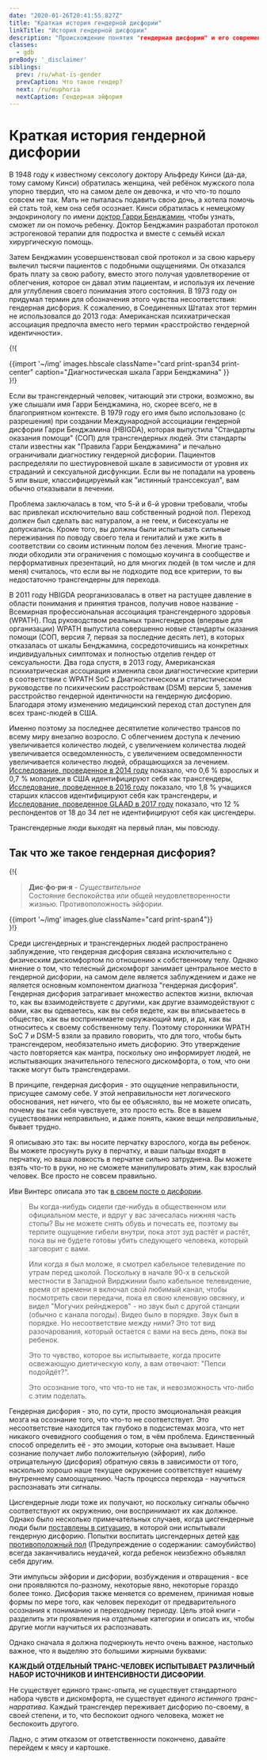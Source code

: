 ```yaml
---
date: "2020-01-26T20:41:55.827Z"
title: "Краткая история гендерной дисфории"
linkTitle: "История гендерной дисфории"
description: "Происхождение понятия "гендерная дисфория" и его современное значение."
classes:
  - gdb
preBody: '_disclaimer'
siblings:
  prev: /ru/what-is-gender
  prevCaption: Что такое гендер?
  next: /ru/euphoria
  nextCaption: Гендерная эйфория
---
```


# Краткая история гендерной дисфории

В 1948 году к известному сексологу доктору Альфреду Кинси (да-да, тому самому Кинси) обратилась женщина, чей ребёнок мужского пола упорно твердил, что на самом деле он девочка, и что что-то пошло совсем не так. Мать не пыталась подавить свою дочь, а хотела помочь ей стать той, кем она себя осознает. Кинси обратилась к немецкому эндокринологу по имени [доктор Гарри Бенджамин](https://en.wikipedia.org/wiki/Harry_Benjamin), чтобы узнать, сможет ли он помочь ребенку. Доктор Бенджамин разработал протокол эстрогеновой терапии для подростка и вместе с семьёй искал хирургическую помощь.

Затем Бенджамин усовершенствовал свой протокол и за свою карьеру вылечил тысячи пациентов с подобными ощущениями. Он отказался брать плату за свою работу, вместо этого получая удовлетворение от облегчения, которое он давал этим пациентам, и используя их лечение для углубления своего понимания этого состояния. В 1973 году он придумал термин для обозначения этого чувства несоответствия: гендерная дисфория. К сожалению, в Соединенных Штатах этот термин не использовался до 2013 года: Американская психиатрическая ассоциация предпочла вместо него термин «расстройство гендерной идентичности».

{!{
<div class="gutter print-inline">
  {{import '~/img' images.hbscale
    className="card print-span34 print-center"
    caption="Диагностическая шкала Гарри Бенджамина"
  }}
</div>
}!}

Если вы трансгендерный человек, читающий эти строки, возможно, вы уже слышали имя Гарри Бенджамина, но, скорее всего, не в благоприятном контексте. В 1979 году его имя было использовано (с разрешения) при создании Международной ассоциации гендерной дисфории Гарри Бенджамина (HBIGDA), которая выпустила "Cтандарты оказания помощи" (СОП) для трансгендерных людей. Эти стандарты стали известны как "Правила Гарри Бенджамина" и печально ограничивали диагностику гендерной дисфории. Пациентов распределяли по шестиуровневой шкале в зависимости от уровня их страданий и сексуальной дисфункции. Если вы не попадали на уровень 5 или выше, классифицируемый как "истинный транссексуал", вам обычно отказывали в лечении.

Проблема заключалась в том, что 5-й и 6-й уровни требовали, чтобы вас привлекал исключительно ваш собственный родной пол. Переход *должен* был сделать вас натуралом, а не геем, и бисексуалы не допускались. Кроме того, вы должны были испытывать сильные переживания по поводу своего тела и гениталий и уже жить в соответствии со своим истинным полом без лечения. Многие транс-люди обходили эти ограничения с помощью коучинга в сообществе и перформативных презентаций, но для многих людей (в том числе и для меня) считалось, что если вы не подходите под все критерии, то вы недостаточно трансгендерны для перехода.

В 2011 году HBIGDA реорганизовалась в ответ на растущее давление в области понимания и принятия трансов, получив новое название - Всемирная профессиональная ассоциация трансгендерного здоровья (WPATH). Под руководством реальных трансгендеров (впервые для организации) WPATH выпустила совершенно новые стандарты оказания помощи (СОП, версия 7, первая за последние десять лет), в которых отказалась от шкалы Бенджамина, сосредоточившись на конкретных индивидуальных симптомах и полностью отделив гендер от сексуальности. Два года спустя, в 2013 году, Американская психиатрическая ассоциация изменила свои диагностические критерии в соответствии с WPATH SoC в Диагностическом и статистическом руководстве по психическим расстройствам (DSM) версии 5, заменив расстройство гендерной идентичности на гендерную дисфорию. Благодаря этому изменению медицинский переход стал доступен для всех транс-людей в США.

Именно поэтому за последнее десятилетие количество трансов по всему миру внезапно возросло. С облегчением доступа к лечению увеличивается количество людей, с увеличением количества людей увеличивается осведомленность, с увеличением осведомленности увеличивается количество людей, обращающихся за лечением. [Исследование, проведенное в 2014 году](https://williamsinstitute.law.ucla.edu/wp-content/uploads/TransAgeReport.pdf) показало, что 0,6 % взрослых и 0,7 % молодежи в США идентифицируют себя как трансгендеры, [Исследование, проведенное в 2016 году](https://www.cdc.gov/mmwr/volumes/68/wr/mm6803a3.htm) показало, что 1,8 % учащихся старших классов идентифицируют себя как трансгендеры, и [Исследование, проведенное GLAAD в 2017 году](https://www.glaad.org/files/aa/2017_GLAAD_Accelerating_Acceptance.pdf) показало, что 12 % респондентов от 18 до 34 лет не идентифицируют себя как цисгендеры.

Трансгендерные люди выходят на первый план, мы повсюду.

## Так что же такое гендерная дисфория?

{!{
<div class="gutter print-span4">
  <blockquote>
    <strong>Дис·фо·ри·я</strong> - <em>Существительное</em><br>
    Состояние беспокойства или общей неудовлетворенности жизнью. Противоположность эйфории.
  </blockquote>
  {{import '~/img' images.glue className="card print-span4"}}
</div>
}!}

Среди цисгендерных и трансгендерных людей распространено заблуждение, что гендерная дисфория связана исключительно с физическим дискомфортом по отношению к собственному телу. Однако мнение о том, что телесный дискомфорт занимает центральное место в гендерной дисфории, на самом деле является заблуждением и даже не является основным компонентом диагноза "гендерная дисфория". Гендерная дисфория затрагивает множество аспектов жизни, включая то, как вы взаимодействуете с другими, как другие взаимодействуют с вами, как вы одеваетесь, как вы себя ведете, как вы вписываетесь в общество, как вы воспринимаете окружающий мир, и да, как вы относитесь к своему собственному телу. Поэтому сторонники WPATH SoC 7 и DSM-5 взяли за правило говорить, что для того, чтобы быть трансгендером, необязательно иметь дисфорию. Это утверждение часто повторяется как мантра, поскольку оно информирует людей, не испытывающих значительного телесного дискомфорта, о том, что они также могут быть трансгендерами.

В принципе, гендерная дисфория - это ощущение неправильности, присущее самому себе. У этой неправильности нет логического обоснования, нет ничего, что бы ее объясняло, вы не можете описать, почему вы так себя чувствуете, это просто есть. Все в вашем существовании неправильно, и даже понять, какие вещи *неправильные*, бывает трудно.

Я описываю это так: вы носите перчатку взрослого, когда вы ребенок. Вы можете просунуть руку в перчатку, и ваши пальцы входят в перчатку, но ваша ловкость в перчатке сильно затруднена. Вы можете взять что-то в руки, но не сможете манипулировать этим, как взрослый человек. Все просто не совсем правильно.

Иви Винтерс описала это так [в своем посте о дисфории](https://eveywinters.com/2019/10/14/on-dysphoria-before-enduring-and-after/).

> Вы когда-нибудь сидели где-нибудь в общественном или официальном месте, и вдруг у вас зачесалась нижняя часть стопы? Вы не можете снять обувь и почесать ее, поэтому вы терпите ощущение гибели внутри, пока этот зуд растёт и растёт, пока вы не будете готовы убить следующего человека, который заговорит с вами.
>
> Или когда я был моложе, я смотрел кабельное телевидение по утрам перед школой. Поскольку в начале 90-х в сельской местности в Западной Вирджинии было кабельное телевидение, время от времени я включал свой любимый канал, чтобы посмотреть свои передачи, пока ел свою кленовую овсянку, и видел "Могучих рейнджеров" - но звук был с другой станции (обычно с канала погоды). Видео было в порядке. Звук был в порядке. Но несоответствие между ними? Это тот вид разочарования, который остается с вами на весь день, пока вы ребенок.
>
> Это то чувство, которое вы испытываете, когда просите освежающую диетическую колу, а вам отвечают: "Пепси подойдёт?".
>
> Это осознание того, что что-то не так, и невозможность что-либо с этим поделать.

Гендерная дисфория - это, по сути, просто эмоциональная реакция мозга на осознание того, что что-то не соответствует. Это несоответствие находится так глубоко в подсистемах мозга, что нет никакого очевидного сообщения о том, в чём проблема. Единственный способ определить её - это эмоции, которые она вызывает. Наше сознание получает либо положительную (эйфория), либо отрицательную (дисфория) обратную связь в зависимости от того, насколько хорошо наше текущее окружение соответствует нашему внутреннему самоощущению. Часть процесса перехода - научиться распознавать эти сигналы.

Цисгендерные люди тоже их получают, но поскольку сигналы обычно соответствуют их окружению, они воспринимают их как должное. Однако было несколько примечательных случаев, когда цисгендерные люди были [поставлены в ситуацию](https://www.teenvogue.com/story/maisie-williams-arya-stark-game-of-thrones-affected-her-body-image), в которой они испытывали гендерную дисфорию. Попытки воспитать цисгендерных детей [как противоположный пол](https://www.nytimes.com/2004/05/12/us/david-reimer-38-subject-of-the-john-joan-case.html) (Предупреждение о содержании: самоубийство) всегда заканчивались неудачей, когда ребенок неизбежно объявлял себя другим.

Эти импульсы эйфории и дисфории, возбуждения и отвращения - все они проявляются по-разному, некоторые явно, некоторые гораздо более тонко. Дисфория также меняется со временем, принимая новые формы по мере того, как человек переходит от предварительного осознания к пониманию и переходному периоду. Цель этой книги - разделить эти проявления на отдельные категории и описать их, чтобы другие могли научиться их распознавать.

Однако сначала я должна подчеркнуть нечто очень важное, настолько важное, что я выделяю это большими жирными буквами:

**КАЖДЫЙ ОТДЕЛЬНЫЙ ТРАНС-ЧЕЛОВЕК ИСПЫТЫВАЕТ РАЗЛИЧНЫЙ НАБОР ИСТОЧНИКОВ И ИНТЕНСИВНОСТИ ДИСФОРИИ**.

Не существует единого транс-опыта, не существует стандартного набора чувств и дискомфорта, не существует *единого истинного транс-нарратива*. Каждый трансгендер переживает дисфорию по-своему, в своей степени, и то, что беспокоит одного человека, может не беспокоить другого.

Ладно, с этим отказом от ответственности покончено, давайте перейдем к мясу и картошке.